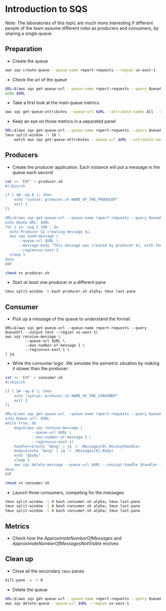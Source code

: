 # Introduction to SQS

*Note*: The laboratories of this topic are much more interesting if different people of the team assume different
roles as producers and consumers, by sharing a single queue.

## Preparation

* Create the queue

```bash
aws sqs create-queue --queue-name report-requests --region us-east-1
```

* Check the url of the queue

```bash
URL=$(aws sqs get-queue-url --queue-name report-requests --query QueueUrl --output text --region us-east-1)
echo $URL
```

* Take a first look at the main queue metrics

```bash
aws sqs get-queue-attributes --queue-url $URL --attribute-names All --region us-east-1
```

* Keep an eye on those metrics in a separated panel

```bash
URL=$(aws sqs get-queue-url --queue-name report-requests --query QueueUrl --output text --region us-east-1)
tmux split-window -l 18 \
    watch aws sqs get-queue-attributes --queue-url $URL --attribute-names All --region us-east-1; tmux last-pane
```

## Producers

* Create the producer application. Each instance will put a message in the queue each second

```bash
cat << 'EOF' > producer.sh
#!/bin/sh

if [ $# -eq 0 ]; then
    echo "syntax: producer.sh NAME_OF_THE_PRODUCER"
    exit 1
fi

URL=$(aws sqs get-queue-url --queue-name report-requests --query QueueUrl --output text --region us-east-1)
echo Qeueu URL: $URL
for i in `seq 1 100`; do
  echo Producer $1 creating message $i.
  aws sqs send-message \
	  --queue-url $URL \
	  --message-body "This message was created by producer $1, with the number $i." \
	  --region=us-east-1
  sleep 1
done
EOF

chmod +x producer.sh
```

* Start *at least* one producer in a different pane

```bash
tmux split-window -h bash producer.sh alpha; tmux last-pane
```

## Consumer

* Pick up a message of the queue to understand the format

```
URL=$(aws sqs get-queue-url --queue-name report-requests --query QueueUrl --output text --region us-east-1)
aws sqs receive-message \
	     --queue-url $URL \
	     --max-number-of-message 1 \
	     --region=us-east-1 \
| jq
```

* Write the consumer logic. We simulate the asimetric situation by making it slower than the producer:

```bash
cat << 'EOF' > consumer.sh
#!/bin/sh

if [ $# -eq 0 ]; then
    echo "syntax: producer.sh NAME_OF_THE_CONSUMER"
    exit 1
fi

URL=$(aws sqs get-queue-url --queue-name report-requests --query QueueUrl --output text --region us-east-1)
echo Queue url: $URL
while true; do
    msg=$(aws sqs receive-message \
            --queue-url $URL \
            --max-number-of-message 1 \
            --region=us-east-1)
    handler=$(echo "$msg" | jq -r .Messages[0].ReceiptHandle)
    body=$(echo "$msg" | jq -r .Messages[0].Body)
    echo "$body"
    sleep 2
    aws sqs delete-message --queue-url $URL --receipt-handle $handler --region us-east-1 
done
EOF

chmod +x consumer.sh
```

* Launch three consumers, competing for the messages

```bash
tmux split-window -l 4 bash consumer.sh alpha; tmux last-pane
tmux split-window -l 4 bash consumer.sh alpha; tmux last-pane
tmux split-window -l 4 bash consumer.sh alpha; tmux last-pane
```

## Metrics

* Check how the *ApproximateNumberOfMessages* and *ApproximateNumberOfMessagesNotVisible* evolves

## Clean up

* Close all the secondary `tmux` panes

```bash
kill-pane -a -t 0
```

* Delete the queue

```bash
URL=$(aws sqs get-queue-url --queue-name report-requests --query QueueUrl --output text --region us-east-1)
aws sqs delete-queue --queue-url $URL --region us-east-1
```